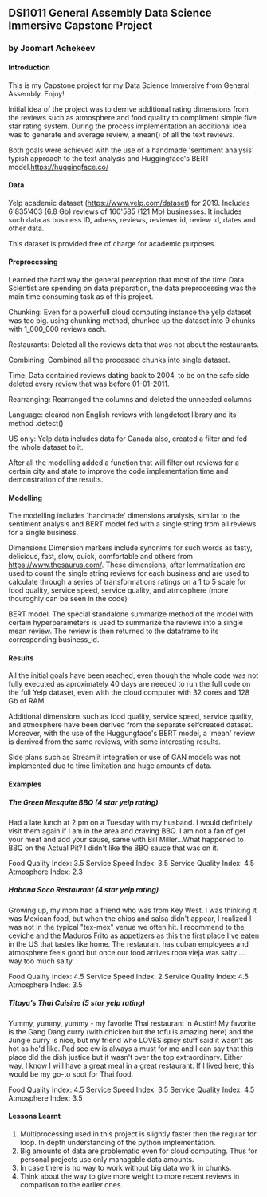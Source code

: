 
## DSI1011 General Assembly Data Science Immersive Capstone Project
### by Joomart Achekeev


#### Introduction

This is my Capstone project for my Data Science Immersive from General Assembly. Enjoy!

Initial idea of the project was to derrive additional rating dimensions from the reviews such as atmosphere and food quality to compliment simple five star rating system. During the process implementation an additional idea was to generate and average review, a mean() of all the text reviews.

Both goals were achieved with the use of a handmade 'sentiment analysis' typish approach to the text analysis and Huggingface's BERT model.https://huggingface.co/

#### Data

Yelp academic dataset (https://www.yelp.com/dataset) for 2019. Includes 6'835'403 (6.8 Gb) reviews of 160'585 (121 Mb) businesses. It includes such data as business ID, adress, reviews, reviewer id, review id, dates and other data.

This dataset is provided free of charge for academic purposes.

#### Preprocessing

Learned the hard way the general perception that most of the time Data Scientist are spending on data preparation, the data preprocessing was the main time consuming task as of this project.

Chunking: Even for a powerfull cloud computing instance the yelp dataset was too big. using chunking method, chunked up the dataset into 9 chunks with 1_000_000 reviews each.

Restaurants: Deleted all the reviews data that was not about the restaurants.

Combining: Combined all the processed chunks into single dataset.

Time: Data contained reviews dating back to 2004, to be on the safe side deleted every review that was before 01-01-2011.

Rearranging: Rearranged the columns and deleted the unneeded columns

Language: cleared non English reviews with langdetect library and its method .detect()

US only: Yelp data includes data for Canada also, created a filter and fed the whole dataset to it.

After all the modelling added a function that will filter out reviews for a certain city and state to improve the code implementation time
and demonstration of the results.

#### Modelling

The modelling includes 'handmade' dimensions analysis, similar to the sentiment analysis and BERT model fed with a single string from all reviews for a single business.

Dimensions
Dimension markers include synonims for such words as tasty, delicious, fast, slow, quick, comfortable and others from https://www.thesaurus.com/. These dimensions, after lemmatization are used to count the single string reviews for each business and are used to calculate through a series of transformations ratings on a 1 to 5 scale for food quality, service speed, service quality, and atmosphere (more thouroghly can be seen in the code)

BERT model. The special standalone summarize method of the model with certain hyperparameters is used to summarize the reviews into a single mean review. The review is then returned to the dataframe to its corresponding business_id.

#### Results

All the initial goals have been reached, even though the whole code was not fully executed as aproximately 40 days are needed to run the full code on the full Yelp dataset, even with the cloud computer with 32 cores and 128 Gb of RAM.

Additional dimensions such as food quality, service speed, service quality, and atmosphere have been derived from the separate selfcreated dataset. Moreover, with the use of the Huggungface's BERT model, a 'mean' review is derrived from the same reviews, with some interesting results.

Side plans such as Streamlit integration or use of GAN models was not implemented due to time limitation and huge amounts of data.

#### Examples
##### The Green Mesquite BBQ (4 star yelp rating)
Had a late lunch at 2 pm on a Tuesday with my husband. I would definitely visit them again if I am in the area and craving BBQ. I am not a fan of get your meat and add your sause, same with Bill Miller...What happened to BBQ on the Actual Pit? I didn't like the BBQ sauce that was on it.

Food Quality Index: 3.5
Service Speed Index: 3.5
Service Quality Index: 4.5
Atmosphere Index: 2.3

##### Habana Soco Restaurant (4 star yelp rating)
Growing up, my mom had a friend who was from Key West. I was thinking it was Mexican food, but when the chips and salsa didn't appear, I realized I was not in the typical "tex-mex" venue we often hit. I recommend to the ceviche and the Maduros Frito as appetizers as this the first place I've eaten in the US that tastes like home. The restaurant has cuban employees and atmosphere feels good but once our food arrives ropa vieja was salty ... way too much salty.

Food Quality Index: 4.5
Service Speed Index: 2
Service Quality Index: 4.5
Atmosphere Index: 3.5

##### Titaya's Thai Cuisine (5 star yelp rating)
Yummy, yummy, yummy - my favorite Thai restaurant in Austin! My favorite is the Gang Dang curry (with chicken but the tofu is amazing here) and the Jungle curry is nice, but my friend who LOVES spicy stuff said it wasn't as hot as he'd like. Pad see ew is always a must for me and I can say that this place did the dish justice but it wasn't over the top extraordinary. Either way, I know I will have a great meal in a great restaurant. If I lived here, this would be my go-to spot for Thai food.

Food Quality Index: 4.5
Service Speed Index: 3.5
Service Quality Index: 4.5
Atmosphere Index: 3.5


#### Lessons Learnt

1. Multiprocessing used in this project is slightly faster then the regular for loop. In depth understanding of the python implementation.
2. Big amounts of data are problematic even for cloud computing. Thus for personal projects use only managable data amounts.
3. In case there is no way to work without big data work in chunks.
4. Think about the way to give more weight to more recent reviews in comparison to the earlier ones.